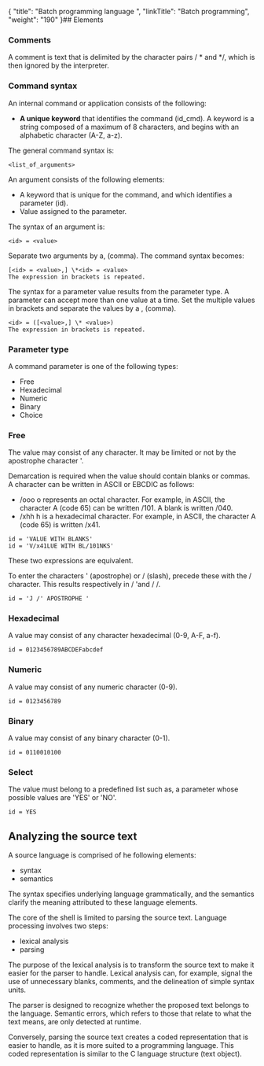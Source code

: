 {
    "title": "Batch programming language ",
    "linkTitle": "Batch programming",
    "weight": "190"
}## Elements

### Comments

A comment is text that is delimited by the character pairs / \* and \*/, which is then ignored by the interpreter.

### Command syntax

An internal command or application consists of the following:

- **A unique keyword** that identifies the command (id\_cmd). A keyword is a string composed of a maximum of 8 characters, and begins with an alphabetic character (A-Z, a-z).

The general command syntax is:

```
<list_of_arguments>
```

An argument consists of the following elements:

- A keyword that is unique for the command, and which identifies a parameter (id).
- Value assigned to the parameter.

The syntax of an argument is:

```
<id> = <value>
```

Separate two arguments by a, (comma). The command syntax becomes:

```
[<id> = <value>,] \*<id> = <value>
The expression in brackets is repeated.
```

The syntax for a parameter value results from the parameter type. A parameter can accept more than one value at a time. Set the multiple values in brackets and separate the values by a , (comma).

```
<id> = ([<value>,] \* <value>)
The expression in brackets is repeated.
```

### Parameter type

A command parameter is one of the following types:

- Free
- Hexadecimal
- Numeric
- Binary
- Choice

### Free

The value may consist of any character. It may be limited or not by the apostrophe character '.

Demarcation is required when the value should contain blanks or commas. A character can be written in ASCII or EBCDIC as follows:

- /ooo o represents an octal character. For example, in ASCII, the character A (code 65) can be written /101. A blank is written /040.
- /xhh h is a hexadecimal character. For example, in ASCII, the character A (code 65) is written /x41.

```
id = 'VALUE WITH BLANKS'
id = 'V/x41LUE WITH BL/101NKS'
```

These two expressions are equivalent.

To enter the characters ' (apostrophe) or / (slash), precede these with the / character. This results respectively in / 'and / /.

```
id = 'J /' APOSTROPHE '
```

### Hexadecimal

A value may consist of any character hexadecimal (0-9, A-F, a-f).

```
id = 0123456789ABCDEFabcdef
```

### Numeric

A value may consist of any numeric character (0-9).

```
id = 0123456789
```

### Binary

A value may consist of any binary character (0-1).

```
id = 0110010100
```

### Select

The value must belong to a predefined list such as, a parameter whose possible values ​​are 'YES' or 'NO'.

```
id = YES
```

## Analyzing the source text

A source language is comprised of he following elements:

- syntax
- semantics

The syntax specifies underlying language grammatically, and the semantics clarify the meaning attributed to these language elements.

The core of the shell is limited to parsing the source text. Language processing involves two steps:

- lexical analysis
- parsing

The purpose of the lexical analysis is to transform the source text to make it easier for the parser to handle. Lexical analysis can, for example, signal the use of unnecessary blanks, comments, and the delineation of simple syntax units.

The parser is designed to recognize whether the proposed text belongs to the language. Semantic errors, which refers to those that relate to what the text means, are only detected at runtime.

Conversely, parsing the source text creates a coded representation that is easier to handle, as it is more suited to a programming language. This coded representation is similar to the C language structure (text object).
